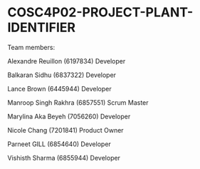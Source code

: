 # COSC4P02-PROJECT-PLANT-IDENTIFIER
Team members:

Alexandre Reuillon (6197834)          Developer

Balkaran Sidhu (6837322)	            Developer

Lance Brown	(6445944)                 Developer

Manroop Singh Rakhra (6857551)	      Scrum Master

Marylina Aka Beyeh (7056260)	        Developer

Nicole Chang (7201841)	              Product Owner

Parneet GILL (6854640)	              Developer

Vishisth Sharma (6855944)             Developer

